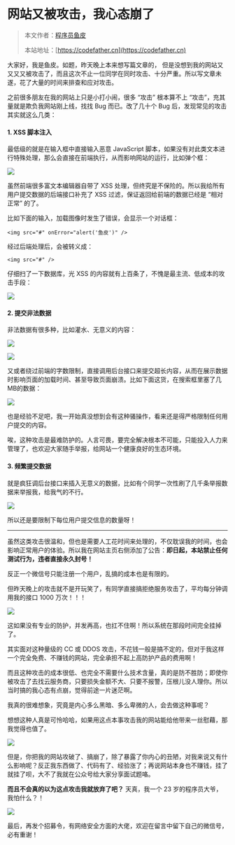 # 网站又被攻击，我心态崩了

> 本文作者：[程序员鱼皮](https://yuyuanweb.feishu.cn/wiki/Abldw5WkjidySxkKxU2cQdAtnah)
>
> 本站地址：[https://codefather.cn](https://codefather.cn)

大家好，我是鱼皮。如题，昨天晚上本来想写篇文章的， 但是没想到我的网站又又又又被攻击了，而且这次不止一位同学在同时攻击、十分严重。所以写文章未遂，花了大量的时间来排查和应对攻击。

之前很多朋友在我的网站上只是小打小闹，很多 “攻击” 根本算不上 “攻击”，充其量就是欺负我网站刚上线，找找 Bug 而已。改了几十个 Bug 后，发现常见的攻击其实就这么几类：

#### 1. XSS 脚本注入

最低级的就是在输入框中直接输入恶意 JavaScript 脚本，如果没有对此类文本进行特殊处理，那么会直接在前端执行，从而影响网站的运行，比如弹个框：

![](https://pic.yupi.icu/5563/202311031451326.png)

虽然前端很多富文本编辑器自带了 XSS 处理，但终究是不保险的。所以我给所有用户提交数据的后端接口补充了 XSS 过滤，保证返回给前端的数据已经是 “相对正常” 的了。

比如下面的输入，加载图像时发生了错误，会显示一个对话框：

```
<img src="#" onError="alert('鱼皮')" />
```

经过后端处理后，会被转义成：

```
<img src="#" />
```

仔细扫了一下数据库，光 XSS 的内容就有上百条了，不愧是最主流、低成本的攻击手段：

![](https://pic.yupi.icu/5563/202311031451593.png)

#### 2. 提交非法数据

非法数据有很多种，比如灌水、无意义的内容：

![](https://pic.yupi.icu/5563/202311031451406.png)

![](https://pic.yupi.icu/5563/202311031451763.png)

又或者绕过前端的字数限制，直接调用后台接口来提交超长内容，从而在展示数据时影响页面的加载时间、甚至导致页面崩溃。比如下面这货，在搜索框里塞了几 MB的数据：

![](https://pic.yupi.icu/5563/202311031451608.png)

也是经验不足吧，我一开始真没想到会有这种骚操作，看来还是得严格限制任何用户提交的内容。

唉，这种攻击是最难防护的。人言可畏，要完全解决根本不可能，只能投入人力来管理了，也欢迎大家随手举报，给网站一个健康良好的生态环境。

#### 3. 频繁提交数据

就是疯狂调后台接口来插入无意义的数据，比如有个同学一次性刷了几千条举报数据来举报我，给我气的不行。

![](https://pic.yupi.icu/5563/202311031451427.png)

所以还是要限制下每位用户提交信息的数量呀！

------

虽然这类攻击很温和，但也是需要人工花时间来处理的，不仅耽误我的时间，也会影响正常用户的体验。所以我在网站主页右侧添加了公告：**即日起，本站禁止任何测试行为，违者直接永久封号！**

反正一个微信号只能注册一个用户，乱搞的成本也是有限的。

但昨天晚上的攻击就不是开玩笑了，有同学直接搞拒绝服务攻击了，平均每分钟调用我的接口 1000 万次！！！

![](https://pic.yupi.icu/5563/202311031451301.png)

这如果没有专业的防护，并发再高，也扛不住啊！所以系统在那段时间完全挂掉了。

其实面对这种量级的 CC 或 DDOS 攻击，不花钱一般是搞不定的，但对于我这样一个完全免费、不赚钱的网站，完全承担不起上高防护产品的费用啊！

而且这种攻击的成本很低、也完全不需要什么技术含量，真的是防不胜防；即使你被攻击了去找云服务商，只要损失金额不大、只要不报警，压根儿没人理你。所以当时搞的我心态有点崩，觉得前途一片迷茫啊。

我真的很难想象，究竟是内心多么黑暗、多么卑微的人，会去做这种事呢？

想想这种人真是可怜哈哈，如果用这点本事攻击我的网站能给他带来一丝慰藉，那我觉得也值了。

![](https://pic.yupi.icu/5563/202311031451558.png)

但是，你把我的网站攻破了、搞崩了，除了暴露了你内心的丑陋，对我来说又有什么影响呢？反正我东西做了、代码有了、经验涨了；再说网站本身也不赚钱，挂了就挂了呗，大不了我就在公众号给大家分享面试题咯。

**而且不会真的以为这点攻击我就放弃了吧？** 天真，我一个 23 岁的程序员大爷，我怕什么？！

![](https://pic.yupi.icu/5563/202311031451792.jpeg)

最后，再发个招募令，有网络安全方面的大佬，欢迎在留言中留下自己的微信号，必有重谢！